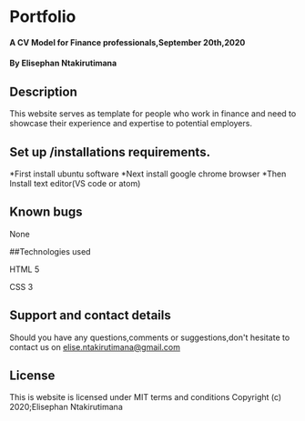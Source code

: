 # Portfolio

#### A CV Model for Finance professionals,September 20th,2020

#### By Elisephan Ntakirutimana

## Description

This website serves as template for people who work in finance and need to showcase their experience and expertise to potential employers.

## Set up /installations requirements.

*First install ubuntu software
*Next install google chrome browser
*Then Install text editor(VS code or atom)

## Known bugs

None

##Technologies used

HTML 5

CSS 3

## Support and contact details

Should you have any questions,comments or suggestions,don't hesitate to contact us on
elise.ntakirutimana@gmail.com

## License

This is website is licensed under MIT terms and conditions
Copyright (c) 2020;Elisephan Ntakirutimana
